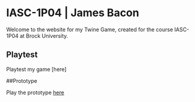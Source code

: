 # IASC-1P04 | James Bacon

Welcome to the website for my Twine Game, created for the course IASC-1P04 at Brock University.

## Playtest

Playtest my game [here]

##Prototype

Play the prototype [here](prototype/Kitsune.html)

